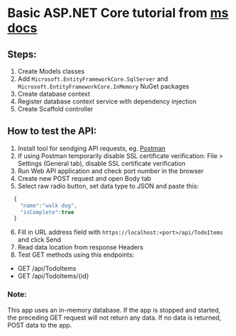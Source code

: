 # Basic ASP.NET Core tutorial from [ms docs](https://docs.microsoft.com/en-us/aspnet/core/tutorials/first-web-api?view=aspnetcore-3.1&tabs=visual-studio)

## Steps:

1. Create Models classes
2. Add `Microsoft.EntityFrameworkCore.SqlServer` and `Microsoft.EntityFrameworkCore.InMemory` NuGet packages
3. Create database context
4. Register database context service with dependency injection
5. Create Scaffold controller

## How to test the API:

1. Install tool for sendging API requests, eg. [Postman](https://www.postman.com/)
2. If using Postman temporarily disable SSL certificate verification: File > Settings (General tab), disable SSL certificate verification
3. Run Web API application and check port number in the browser
4. Create new POST request and open Body tab
5. Select raw radio button, set data type to JSON and paste this:

```javascript
  {
    "name":"walk dog",
    "isComplete":true
  }
```

6. Fill in URL address field with `https://localhost:<port>/api/TodoItems` and click Send
7. Read data location from response Headers
8. Test GET methods using this endpoints:

- GET /api/TodoItems
- GET /api/TodoItems/{id}

### Note:

This app uses an in-memory database. If the app is stopped and started, the preceding GET request will not return any data. If no data is returned, POST data to the app.
